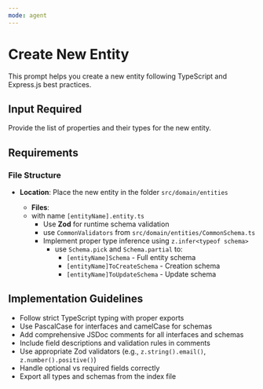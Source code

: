 ```yaml
---
mode: agent
---
```


# Create New Entity

This prompt helps you create a new entity following TypeScript and Express.js best practices.

## Input Required

Provide the list of properties and their types for the new entity.

## Requirements

### File Structure

- **Location**: Place the new entity in the folder `src/domain/entities`

  - **Files**:
  - with name `[entityName].entity.ts`
    - Use **Zod** for runtime schema validation
    - use `CommonValidators` from `src/domain/entities/CommonSchema.ts`
    - Implement proper type inference using `z.infer<typeof schema>`
      - use `Schema.pick` and `Schema.partial` to:
        - `[entityName]Schema` - Full entity schema
        - `[entityName]ToCreateSchema` - Creation schema
        - `[entityName]ToUpdateSchema` - Update schema

## Implementation Guidelines

- Follow strict TypeScript typing with proper exports
- Use PascalCase for interfaces and camelCase for schemas
- Add comprehensive JSDoc comments for all interfaces and schemas
- Include field descriptions and validation rules in comments
- Use appropriate Zod validators (e.g., `z.string().email()`, `z.number().positive()`)
- Handle optional vs required fields correctly
- Export all types and schemas from the index file
